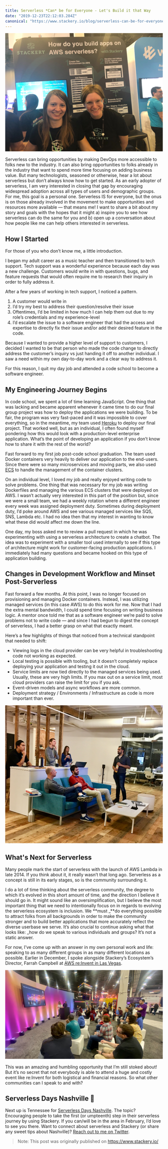 ```yaml
---
title: Serverless *Can* be for Everyone - Let's Build it that Way
date: "2019-12-23T22:12:03.284Z"
canonical: "https://www.stackery.io/blog/serverless-can-be-for-everyone"
---
```


![AWS re:Invent Booth Picture](./boothpic.jpg)

Serverless can bring opportunities by making DevOps more accessible to folks new to the industry. It can also bring opportunities to folks already in the industry that want to spend more time focusing on adding business value. But many technologists, seasoned or otherwise, hear a lot about serverless but don’t always know how to get started. As an early adopter of serverless, I am very interested in closing that gap by encouraging widespread adoption across all types of users and demographic groups. For me, this goal is a personal one.
Serverless IS for everyone, but the onus is on those already involved in the movement to make opportunities and resources more available — that means me! I want to share a bit about my story and goals with the hopes that it might a) inspire you to see how serverless can do the same for you and b) open up a conversation about how people like me can help others interested in serverless.

## How I Started

For those of you who don’t know me, a little introduction.

I began my adult career as a music teacher and then transitioned to tech support. Tech support was a wonderful experience because each day was a new challenge. Customers would write in with questions, bugs, and feature requests that would often require me to research their inquiry in order to fully address it.

After a few years of working in tech support, I noticed a pattern.

1. A customer would write in
2. I’d try my best to address their question/resolve their issue
3. Oftentimes, I’d be limited in how much I can help them out due to my role’s credentials and my experience-level
4. I’d escalate the issue to a software engineer that had the access and expertise to directly fix their issue and/or add their desired feature in the code.

Because I wanted to provide a higher level of support to customers, I decided I wanted to be that person who made the code change to directly address the customer’s inquiry vs just handing it off to another individual. I saw a need within my own day-to-day work and a clear way to address it.

For this reason, I quit my day job and attended a code school to become a software engineer.

## My Engineering Journey Begins

In code school, we spent a lot of time learning JavaScript. One thing that was lacking and became apparent whenever it came time to do our final group project was how to deploy the applications we were building. To be fair, the program was very fast-paced and it was impossible to cover everything, so in the meantime, my team used <a href="https://www.heroku.com/" target="_blank" rel="noopener noreferrer">Heroku</a> to deploy our final project. That worked well, but as an individual, I often found myself pondering how this would look with a production-level enterprise application. What’s the point of developing an application if you don’t know how to share it with the rest of the world?

Fast forward to my first job post-code school graduation. The team used Docker containers very heavily to deliver our application to the end-users. Since there were so many microservices and moving parts, we also used <a href="https://aws.amazon.com/ecs/" target="_blank" rel="noopener noreferrer">ECS</a> to handle the management of the container clusters.

On an individual level, I loved my job and really enjoyed writing code to solve problems. One thing that was necessary for my job was writing Dockerfiles and managing the various ECS clusters that were deployed on AWS. I wasn’t actually very interested in this part of the position but, since we were a small team, we had a weekly rotation where a different engineer every week was assigned deployment duty. Sometimes during deployment duty, I’d poke around AWS and see various managed services like SQS, SNS, Lambda etc. I had no idea then that my interest in wanting to know what these did would affect me down the line.

One day, my boss asked me to review a pull request in which he was experimenting with using a serverless architecture to create a chatbot. The idea was to experiment with a smaller tool used internally to see if this type of architecture might work for customer-facing production applications. I immediately had many questions and became hooked on this type of application building.

## Changes in Development Workflow and Minset Post-Serverless

Fast forward a few months. At this point, I was no longer focused on provisioning and managing Docker containers. Instead, I was utilizing managed services (in this case AWS) to do this work for me. Now that I had the extra mental bandwidth, I could spend time focusing on writing business logic. A mentor once told me that as a software engineer we’re paid to solve problems not to write code — and since I had begun to digest the concept of serverless, I had a better grasp on what that exactly meant.

Here’s a few highlights of things that noticed from a technical standpoint that needed to shift:

- Viewing logs in the cloud provider can be very helpful in troubleshooting code not working as expected.
- Local testing is possible with tooling, but it doesn’t completely replace deploying your application and testing it out in the cloud.
- Service limits are now tied directly to the managed services being used. Usually, these are very high limits. If you max out on a service limit, most cloud providers can raise the limit for you if you ask.
- Event-driven models and async workflows are more common.
- Deployment strategy / Environments / Infrastructure as code is more important than ever.

![Engineering Meeting](./meeting.jpg)

## What's Next for Serverless

Many people mark the start of serverless with the launch of AWS Lambda in late 2014. If you think about it, it really wasn’t that long ago. Serverless as a concept is still in its early stages, so is the community surrounding it.

I do a lot of time thinking about the serverless community, the degree to which it’s evolved in this short amount of time, and the direction I believe it should go in. It might sound like an oversimplification, but I believe the most important thing that we need to intentionally focus on in regards to evolving the serverless ecosystem is inclusion. We **must _**do everything possible to attract folks from all backgrounds in order to make the community stronger and to build better applications that more accurately reflect the diverse userbase we serve. It’s also crucial to continue asking what that looks like: _how do we speak to various individuals and groups? It’s not a static answer.

For now, I’ve come up with an answer in my own personal work and life: speaking to as many different groups in as many different locations as possible. Earlier in December, I spoke alongside Stackery’s Ecosystem’s Director, Farrah Campbell at <a href="https://www.stackery.io/blog/reinvent-danielle-talk/" target="_blank" rel="noopener noreferrer">AWS re:Invent in Las Vegas</a>.

![reInvent Talk](./reInvent.jpg)

This was an amazing and humbling opportunity that I’m still stoked about! But it’s no secret that not everybody is able to attend a huge and costly event like re:Invent for both logistical and financial reasons. So what other communities can I speak to and with?

## Serverless Days Nashville 🤠

Next up is Tennessee for <a href="https://serverlessnashville.io/" target="_blank" rel="noopener noreferrer">Serverless Days Nashville</a>. The topic? Encouraging people to take the first (or umpteenth) step in their serverless journey by using Stackery. If you can/will be in the area in February, I’d love to see you there. Want to connect about serverless and Stackery (or share any sweet tips about Nashville)? <a href="https://twitter.com/deeheber" target="_blank" rel="noopener noreferrer">Reach out to me on Twitter</a>.

>Note: This post was originally published on https://www.stackery.io/
